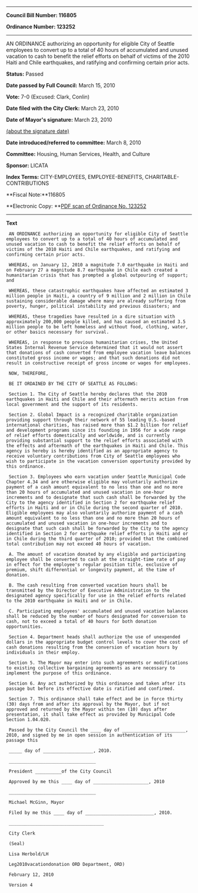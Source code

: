 

********

**Council Bill Number: 116805**
   
**Ordinance Number: 123252**
********

 AN ORDINANCE authorizing an opportunity for eligible City of Seattle employees to convert up to a total of 40 hours of accumulated and unused vacation to cash to benefit the relief efforts on behalf of victims of the 2010 Haiti and Chile earthquakes, and ratifying and confirming certain prior acts.

**Status:** Passed
   
**Date passed by Full Council:** March 15, 2010
   
**Vote:** 7-0 (Excused: Clark, Conlin)
   
**Date filed with the City Clerk:** March 23, 2010
   
**Date of Mayor's signature:** March 23, 2010
   
[(about the signature date)](/~public/approvaldate.htm)
   
   
   
**Date introduced/referred to committee:** March 8, 2010
   
**Committee:** Housing, Human Services, Health, and Culture
   
**Sponsor:** LICATA
   
   
**Index Terms:** CITY-EMPLOYEES, EMPLOYEE-BENEFITS, CHARITABLE-CONTRIBUTIONS

**Fiscal Note:**116805

**Electronic Copy: **[PDF scan of Ordinance No. 123252](/~archives/Ordinances/Ord_123252.pdf)

********

**Text**
   
```
 AN ORDINANCE authorizing an opportunity for eligible City of Seattle employees to convert up to a total of 40 hours of accumulated and unused vacation to cash to benefit the relief efforts on behalf of victims of the 2010 Haiti and Chile earthquakes, and ratifying and confirming certain prior acts.

 WHEREAS, on January 12, 2010 a magnitude 7.0 earthquake in Haiti and on February 27 a magnitude 8.7 earthquake in Chile each created a humanitarian crisis that has prompted a global outpouring of support; and

 WHEREAS, these catastrophic earthquakes have affected an estimated 3 million people in Haiti, a country of 9 million and 2 million in Chile sustaining considerable damage where many are already suffering from poverty, hunger, political instability and previous disasters; and

 WHEREAS, these tragedies have resulted in a dire situation with approximately 200,000 people killed, and has caused an estimated 3.5 million people to be left homeless and without food, clothing, water, or other basics necessary for survival.

 WHEREAS, in response to previous humanitarian crises, the United States Internal Revenue Service determined that it would not assert that donations of cash converted from employee vacation leave balances constituted gross income or wages; and that such donations did not result in constructive receipt of gross income or wages for employees.

 NOW, THEREFORE,

 BE IT ORDAINED BY THE CITY OF SEATTLE AS FOLLOWS:

 Section 1. The City of Seattle hereby declares that the 2010 earthquakes in Haiti and Chile and their aftermath merits action from local government and the support of its residents.

 Section 2. Global Impact is a recognized charitable organization providing support through their network of 55 leading U.S.-based international charities, has raised more than $1.2 billion for relief and development programs since its founding in 1956 for a wide range of relief efforts domestically and worldwide, and is currently providing substantial support to the relief efforts associated with the effects and aftermath of the earthquakes in Haiti and Chile. This agency is hereby is hereby identified as an appropriate agency to receive voluntary contributions from City of Seattle employees who wish to participate in the vacation conversion opportunity provided by this ordinance.

 Section 3. Employees who earn vacation under Seattle Municipal Code Chapter 4.34 and are otherwise eligible may voluntarily authorize payment of a cash amount equivalent to no less than one and no more than 20 hours of accumulated and unused vacation in one-hour increments and to designate that such cash shall be forwarded by the City to the agency identified in Section 2 for earthquake relief efforts in Haiti and or in Chile during the second quarter of 2010. Eligible employees may also voluntarily authorize payment of a cash amount equivalent to no less than one and no more than 20 hours of accumulated and unused vacation in one-hour increments and to designate that such cash shall be forwarded by the City to the agency identified in Section 2 for earthquake relief efforts in Haiti and or in Chile during the third quarter of 2010; provided that the combined total contribution may not exceed 40 hours of vacation.

 A. The amount of vacation donated by any eligible and participating employee shall be converted to cash at the straight-time rate of pay in effect for the employee's regular position title, exclusive of premium, shift differential or longevity payment, at the time of donation.

 B. The cash resulting from converted vacation hours shall be transmitted by the Director of Executive Administration to the designated agency specifically for use in the relief efforts related to the 2010 earthquake in Haiti and or in Chile.

 C. Participating employees' accumulated and unused vacation balances shall be reduced by the number of hours designated for conversion to cash, not to exceed a total of 40 hours for both donation opportunities.

 Section 4. Department heads shall authorize the use of unexpended dollars in the appropriate budget control levels to cover the cost of cash donations resulting from the conversion of vacation hours by individuals in their employ.

 Section 5. The Mayor may enter into such agreements or modifications to existing collective bargaining agreements as are necessary to implement the purpose of this ordinance.

 Section 6. Any act authorized by this ordinance and taken after its passage but before its effective date is ratified and confirmed.

 Section 7. This ordinance shall take effect and be in force thirty (30) days from and after its approval by the Mayor, but if not approved and returned by the Mayor within ten (10) days after presentation, it shall take effect as provided by Municipal Code Section 1.04.020.

 Passed by the City Council the ____ day of ________________________, 2010, and signed by me in open session in authentication of its passage this

 _____ day of ___________________, 2010.

 _________________________________

 President __________of the City Council

 Approved by me this ____ day of _____________________, 2010

 _________________________________

 Michael McGinn, Mayor

 Filed by me this ____ day of __________________________, 2010.

 ____________________________________

 City Clerk

 (Seal)

 Lisa Herbold/LH

 Leg2010vacationdonation ORD Department, ORD)

 February 12, 2010

 Version 4

```
